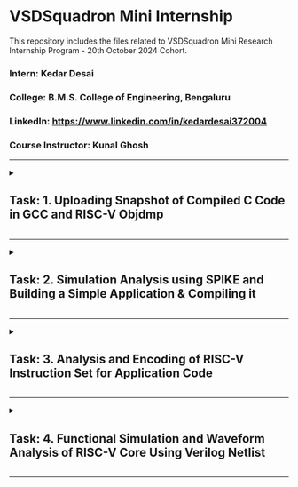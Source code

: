 # VSDSquadron Mini Internship
This repository includes the files related to VSDSquadron Mini Research Internship Program - 20th October 2024 Cohort. 

### Intern: Kedar Desai
### College: B.M.S. College of Engineering, Bengaluru
### LinkedIn: https://www.linkedin.com/in/kedardesai372004
### Course Instructor: Kunal Ghosh

---

<details>
<summary><h2>Task: 1. Uploading Snapshot of Compiled C Code in GCC and RISC-V Objdmp</h2></summary>
  
#### Recording-1: https://1drv.ms/v/s!Ai4WW_jutengioJdZ78uhSPF1aH--w?e=FOv6oe
- [x] Create GitHub repo.
- [x] Install RISC-V toolchain using VDI shared over whatsapp group.
- [x] Refer to [C based Lab video](https://1drv.ms/v/s!Ai4WW_jutenghrYpUsL_MLKJDSLVyg?e=gdA9TW) and [RISC-V based lab video](https://1drv.ms/v/s!Ai4WW_jutengg7dbp9XlZXjJmxogBw?e=ycX4fO). 
- [x] Complete exact steps on your machine. 
- [x] Upload snapshot of compiled C code and RISC-V Objdmp on your GitHub repo.

## Task 1 Output:
   ![Created C Code](https://github.com/user-attachments/assets/cc5f856b-516a-4e10-a154-325292aefda6)
   ***Figure 1. Created C Code***

   ![Compiled C Code](https://github.com/user-attachments/assets/b1a4fa76-8b74-43ec-a888-12e84e3f1331)
   ***Figure 2. Compiled C Code in GCC***

   ![Generated Assembly code for the C code using `-O1` variable](https://github.com/user-attachments/assets/1767b985-86a1-4bb6-96ec-7a2cc144dfef)
   ***Figure 3. Generated Assembly code for the C code using `-O1` variable*** </br>
   Here, when `-O1` variable is used, we see that the compiler takes 15 instructions to compile the C code.

   ![Generated Assembly code for the C code using `-Ofast` variable](https://github.com/user-attachments/assets/e82c6220-c96b-44c0-b95f-d7e0014a3520)
   ***Figure 4. Generated Assembly code for the C code using `-Ofast` variable*** </br>
   But, when `-Ofast` variable is used, we see that the compiler takes 12 instructions to compile the C code.

### Go to [Task 1](https://github.com/Kedard37/VSDSquadron_Mini_Internship/tree/main/Task%201) directory to get the codes, linux commands & more information about this task!
</details>

---

<details>
<summary><h2>Task: 2. Simulation Analysis using SPIKE and Building a Simple Application & Compiling it</h2></summary>
  
#### Recording-2: https://1drv.ms/v/s!Ai4WW_jutengioNNuMgM-OzvVic2Qw?e=qyDLQx

<details>
<summary><h3>Task: 2A. Simulation Analysis using SPIKE</h3></summary>
  
- [x] [SPIKE Simulation](https://1drv.ms/v/s!Ai4WW_jutengg7dmZwxQmBY-JEGihg?e=A4ASgZ) and observation with -O1 and -Ofast.
- [x] Upload snapshot of compiled C Code, RISC-V Objdmp with above options on your GitHub repo.

## Task 2A Output:
![Compiled C Code in RISC-V Spike Simulator](https://github.com/user-attachments/assets/ddfac69a-b4ff-402d-b6c6-49476fb0f597) <br/>
***Figure 1. Compiled C Code in Spike Simulator*** <br/>

![Compiled C Code in GCC v/s Spike Simulator](https://github.com/user-attachments/assets/de1e4468-d26f-42bf-b888-e738490ccb5c) <br/>
***Figure 2. Compiled C Code in GCC v/s Spike Simulator*** <br/>
Upon comparing the compiled outputs from GCC (from the previous task) and Spike Simulation (from this task), we see that both the outputs are same. 
Hence, we can conclude that the generated Assembly Instructions are correct for the written C program. 

## Debugging the Compilation Process in Spike Simulation:
  ![image](https://github.com/user-attachments/assets/65dee3f9-9743-4d78-a51d-8114e657b033) <br/>
***Figure 3. Generated Assembly Code in RISC-V Compiler*** <br/>

![Debug 1](https://github.com/user-attachments/assets/9d2c10f3-1d38-4549-a85a-6d1d4c536214) <br/>
***Figure 4. Debug 1*** <br/>
In this image, we see the Spike simulator running in debug mode with the program `Sum1ton.o`. The command `until pc 0 100b0` is issued, which instructs the simulator to run until the program counter (PC) reaches address `0x100b0`. The we the contents of two registers: `a2` and `a0` using the `reg 0` command. Initially, `a2` holds the value `0x0`, and `a0` holds the value `0x1`. The simulator steps through the program, executing two instructions (`lui a2, 0x1` and `lui a0, 0x21`), which load immediate values into the registers. After the instructions execute, `a2` contains `0x1000`, and `a0` contains `0x21000`, showing how the values in these registers change during execution.

![Debug 2](https://github.com/user-attachments/assets/943f67e1-d9f9-47cc-b9d6-274a639a04e2) <br/>
***Figure 5. Debug 2*** <br/>
In the image, the Spike simulator is running `Sum1ton.o` in debug mode, and after halting at PC `0x100b8`, the stack pointer (`sp`) initially holds `0x0000003ffffffb50` and register `a2` holds `0x0000000000001000`. The program then executes two **addi** (add immediate) instructions: the first, `addi sp, sp, -16`, decreases the stack pointer by (16)<sub>decimal</sub> = (10)<sub>hexadecimal</sub>, resulting in `0x0000003ffffffb40`, while the second, `addi a2, a2, 954`, increases the value of register `a2` by (954)<sub>decimal</sub> = (3ba)<sub>hexadecimal</sub>, updating it to `0x0000000000013ba`. This demonstrates how the program updates these registers as part of its execution flow.

![image](https://github.com/user-attachments/assets/3313ea88-82a5-4819-91e9-84ed789ad1a0) <br/>
***Figure 6. Debug 3*** <br/>
In this image, the Spike simulator is running the `Sum1ton.o` program in debug mode, pausing at PC `0x100c0`. Initially, register `a1` holds `0x0000003ffffffb58` and `a0` holds `0x0000000000021000`. The first instruction executed is `li a1, 100`, which loads the value (100)<sub>decimal</sub> = (64)<sub>hexadecimal</sub> into register `a1`, updating it to `0x0000000000000064`. The second instruction, `addi a0, a0, 384`, adds the immediate value (384)<sub>decimal</sub> = (180)<sub>hexadecimal</sub> to the current value of `a0`, resulting in `0x0000000000021180`. This demonstrates how the program updates the values in these registers through simple arithmetic and load operations. <br/>

Similarly, other instructions in the Assembly code can be debugged in the same fashion.
</details>

<details>
<summary><h3>Task: 2B. Building a Simple Application & Compiling the same</h3></summary>
  
- [x] Write a simple C program for any simple application and compile with RISC-V GCC/SPIKE.

## Task 2B Output:
## Digital Design Application:
### Maximum & Minimum Number Detector:
The **Maximum & Minimum Number Detector** is a digital design application that identifies the largest and smallest numbers from a given set of inputs. 
This application is crucial in systems where real-time data processing is needed, such as sensor data analysis, decision-making circuits, or optimization algorithms. 
By comparing multiple inputs, the design detects and outputs both the maximum and minimum values, providing an essential function in data filtering, control systems, and digital signal processing.

#### 1. Writing a C Program to Find Maximum & Minimum of 5 User given Numerical Inputs:
![Create_a_C_Program](https://github.com/user-attachments/assets/1d144a1f-25ee-44e4-bd2d-67c7ac1cf36e) </br>
***Figure 1. Creating a C Program***

#### 2. Compiling the Written C Program using GCC(GNU Compiler Collection):
![Compiled_C_Code_in_GCC](https://github.com/user-attachments/assets/b11b1e2b-8cd8-4075-8712-a281b2c76d25) </br>
***Figure 2. Compiled C Code in GCC***

#### 3. Generating the Assembly Code for the written C Program using RISC-V Compiler:
![Generated_Assembly_code_in_RISC_V_Compiler](https://github.com/user-attachments/assets/a76f6e84-d9b7-4457-baac-85cc3968a8ef) <br/>
***Figure 3. Generated Assembly Code in RISC_V Compiler***

#### 4. Compiling & Verifying the Written C Program using Spike Simulator:
![Compiled_C_Code_in_Spike_Simulator](https://github.com/user-attachments/assets/8de29c45-6d5b-4a38-9d30-0d718d5a18e0) <br/>
***Figure 4. Compiled C Code in Spike Simulator***
### Thus, the outputs compiled by GCC and the Spike Simulator are the same! 
### Hence, Verified!
#### 5. View the Written C Program on the Terminal (OPTIONAL):
![View_the_C_Program](https://github.com/user-attachments/assets/6f91d05d-d847-4342-8c04-b38d196a9fb3) <br/>
***Figure 5. View the C Program***
</details>

### Go to [Task 2](https://github.com/Kedard37/VSDSquadron_Mini_Internship/tree/main/Task%202) directory to get the codes, linux commands & more information about this task!
</details>

---

<details>
<summary><h2>Task: 3. Analysis and Encoding of RISC-V Instruction Set for Application Code</h2></summary>
  
#### Recording-3: https://1drv.ms/v/s!Ai4WW_jutengioVXeULLeI8yaBEUpQ?e=UShN0M
- [x] List various RISC-V instruction type (R, I, S, B, U, J) after going through [RISC-V software documentation](https://riscv.org/technical/specifications/).
- [x] Identify 15 unique RISC-V instructions from riscv-objdmp of your application code.
- [x] Identify exact 32-bit instruction code in the instruction type format for 15 unique instructions.
- [x] Upload the 32-bit pattern on Github.

## Task 3 Output:
<details>
<summary><h3>Subtask: 1. Listing the RISC-V Instruction Types [R, I, S, B, U, J]</h3></summary>
  
![RISC-V Instruction Types](https://github.com/user-attachments/assets/9d0cf4e8-4a7c-4c0c-bc32-505818c5a9e5) <br/>
***Figure 1. RISC-V Instruction Types*** <br/>
*Source: RISC-V, Specifications, Volume 1, Unprivileged Specification version 20240411, Page 24* <br/>

The above figure shows the instruction formats for various RISC-V instruction types. Each of them are described in detail below:

### 1. **R-Type (Register-Type) Instruction:**
![R-Type Instruction](https://github.com/user-attachments/assets/d9a8ba3e-30c5-4e6a-8b0f-e18e670384ec)  <br/>
***Figure 2. R-Type Instruction*** <br/>
*Source: RISC-V, Specifications, Volume 1, Unprivileged Specification version 20240411, Page 23* <br/>
   * **Fields:**
     - `funct7` (bits 31-25): Used to differentiate between similar instructions. Often used for encoding the operation, such as shift amount or sign extension.
     - `rs2` (bits 24-20): Source register 2.
     - `rs1` (bits 19-15): Source register 1.
     - `funct3` (bits 14-12): Specifies the operation to be performed (e.g., add, subtract, etc.).
     - `rd` (bits 11-7): Destination register.
     - `opcode` (bits 6-0): Specifies the type of instruction (e.g., arithmetic, logical).
   * **Usage:** R-Type instructions perform register-to-register operations like arithmetic (ADD, SUB), logical (AND, OR), and shifts (SLL, SRL).
### 2. **I-Type (Immediate-Type) Instruction:**
![I-Type Instruction](https://github.com/user-attachments/assets/eba6cec5-ac04-4270-aef3-ebb9b3d26d95)  <br/>
***Figure 3. I-Type Instruction*** <br/>
*Source: RISC-V, Specifications, Volume 1, Unprivileged Specification version 20240411, Page 23* <br/>
   - **Fields:**
     - `imm[11:0]` (bits 31-20): Immediate value (12-bit signed) that is directly used as an operand.
     - `rs1` (bits 19-15): Source register.
     - `funct3` (bits 14-12): Specifies the operation (e.g., load, add immediate, etc.).
     - `rd` (bits 11-7): Destination register.
     - `opcode` (bits 6-0): Specifies the type of instruction.
   - **Usage:** I-Type instructions are typically used for operations that involve an immediate value, such as `ADDI` (add immediate), load instructions (`LW`), and some system calls.
### 3. **S-Type (Store-Type) Instruction:**
![S-Type Instruction](https://github.com/user-attachments/assets/b7fb90f9-939e-40b9-be68-04f2a7cf845a) <br/>
***Figure 4. S-Type Instruction*** <br/>
*Source: RISC-V, Specifications, Volume 1, Unprivileged Specification version 20240411, Page 23* <br/>
   * **Fields:**
     - `imm[11:5]` (bits 31-25): Upper 7 bits of the immediate value.
     - `rs2` (bits 24-20): Source register 2 (data to be stored).
     - `rs1` (bits 19-15): Source register 1 (base address).
     - `funct3` (bits 14-12): Specifies the operation (e.g., store byte, store word).
     - `imm[4:0]` (bits 11-7): Lower 5 bits of the immediate value.
     - `opcode` (bits 6-0): Specifies the type of instruction.
   * **Usage:** S-Type instructions are used for store operations, where the value in `rs2` is stored in memory at the address computed by adding the immediate value to `rs1`. Example: `SW` (store word).
### 4. **B-Type (Branch-Type) Instruction:**
![B-Type Instruction](https://github.com/user-attachments/assets/4242a6ba-dfeb-4b2a-8540-31ffb27ea258) <br/>
***Figure 5. B-Type Instruction*** <br/>
*Source: RISC-V, Specifications, Volume 1, Unprivileged Specification version 20240411, Page 24* <br/>
   * **Fields:**
     - `imm[12]` (bit 31): 12th bit of the immediate value.
     - `imm[10:5]` (bits 30-25): Bits 10 through 5 of the immediate value.
     - `rs2` (bits 24-20): Source register 2 (used for comparison).
     - `rs1` (bits 19-15): Source register 1 (used for comparison).
     - `funct3` (bits 14-12): Specifies the condition for the branch (e.g., equal, less than).
     - `imm[4:1]` (bits 11-8): Bits 4 through 1 of the immediate value.
     - `imm[11]` (bit 7): 11th bit of the immediate value.
     - `opcode` (bits 6-0): Specifies the type of instruction.
   * **Usage:** B-Type instructions are used for conditional branching based on comparisons between `rs1` and `rs2`. Examples include `BEQ` (branch if equal) and `BNE` (branch if not equal).
### 5. **U-Type (Upper Immediate-Type) Instruction:**
![U-Type Instruction](https://github.com/user-attachments/assets/2698be73-4dd0-4939-9f10-abc44edf4d94) <br/>
***Figure 6. U-Type Instruction*** <br/>
*Source: RISC-V, Specifications, Volume 1, Unprivileged Specification version 20240411, Page 23* <br/>
   * **Fields:**
     - `imm[31:12]` (bits 31-12): 20-bit immediate value.
     - `rd` (bits 11-7): Destination register.
     - `opcode` (bits 6-0): Specifies the type of instruction.
   * **Usage:** U-Type instructions are used to load a 20-bit immediate value into the upper 20 bits of a register. Example: `LUI` (load upper immediate).
### 6. **J-Type (Jump-Type) Instruction:**
![J-Type Instruction](https://github.com/user-attachments/assets/20827770-67f4-4f3f-a139-445805a16f55) <br/>
***Figure 7. J-Type Instruction*** <br/>
*Source: RISC-V, Specifications, Volume 1, Unprivileged Specification version 20240411, Page 24* <br/>
   * **Fields:**
     - `imm[20]` (bit 31): 20th bit of the immediate value.
     - `imm[10:1]` (bits 30-21): Bits 10 through 1 of the immediate value.
     - `imm[11]` (bit 20): 11th bit of the immediate value.
     - `imm[19:12]` (bits 19-12): Bits 19 through 12 of the immediate value.
     - `rd` (bits 11-7): Destination register (used to store the return address).
     - `opcode` (bits 6-0): Specifies the type of instruction.
   * **Usage:** J-Type instructions are used for jump operations, such as `JAL` (jump and link), where the program jumps to a specific address and stores the return address in the destination register.

These formats show how different instruction types in RISC-V are encoded. They balance simplicity, flexibility, and compactness, making the architecture suitable for various types of operations.
</details>

<details>
<summary><h3>Subtask: 2. Identifying 15 unique RISC-V instructions from `Max_Min_Detector.o` Assembly Code along with the 32-Bit Instruction Code</h3></summary>
  
| Instruction No. | RISC_V Instruction | 32-Bit Instruction Code |
| :---: | :--- | :---: |
| 1.  | `lui     a0, 0x2b`       | `0002b537` | 
| 2.  | `addi    a0, a0, -544`   | `de050513` | 
| 3.  | `sd      s3, 40(sp)`     | `03313423` | 
| 4.  | `jal     ra, 10634`      | `55c000ef` | 
| 5.  | `li      s2, 5`          | `00500913` | 
| 6.  | `addiw   s0, s0, 1`      | `0014041b` |
| 7.  | `mv      a1, s0`         | `00040593` |
| 8.  | `bne     s0, s2, 100ec`  | `ff2410e3` |
| 9.  | `lw      a4, 8(sp)`      | `00812703` |
| 10. | `blt     a4, a2, 101dc`  | `0cc74063` |
| 11. | `sext.w  a5, a4`         | `0007079b` |
| 12. | `ld      s0, 64(sp)`     | `04013403` |
| 13. | `j       10174`          | `fcdff06f` |
| 14. | `ret`                    | `00008067` |
| 15. | `xor     a8, a1, a4`     | `0040C433` |
</details>

<details>
<summary><h3>Subtask: 3 & 4. Identifying Exact 32-bit Instruction Code in the Instruction Type format for above unique instructions and uploading it</h3></summary>
  
Here is the instruction breakdown for the given RISC-V instructions in the Instruction Type format:
#### 1. `lui a0, 0x2b`
- **Type**: U-Type
- **Opcode (LUI)**: `0110111` (7 bits)
- **rd (a0)**: x10 = `01010` (5 bits)
- **Immediate (0x2b)**: `00000000000000101011` (upper 20 bits)
- **32-bit instruction**: (`00000000000000101011 01011 0110111`)<sub>2</sub> = (`0002b537`)<sub>16</sub>
  
#### 2. `addi a0, a0, -544`
- **Type**: I-Type
- **Opcode (ADDI)**: `0010011` (7 bits)
- **rd (a0)**: x10 = `01010` (5 bits)
- **rs1 (a0)**: x10 = `01010` (5 bits)
- **funct3**: `000` (3 bits)
- **Immediate (-544)**: `110111100000` (12 bits, two's complement for -544)
- **32-bit instruction**: (`110111100000 01010 000 01010 0010011`)<sub>2</sub> = (`de050513`)<sub>16</sub>

#### 3. `sd s3, 40(sp)`
- **Type**: S-Type
- **Opcode (SD)**: `0100011` (7 bits)
- **rs1 (sp)**: x2 = `00010` (5 bits)
- **rs2 (s3)**: x19 = `10011` (5 bits)
- **funct3**: `011` (3 bits)
- **Immediate (40)**: `000000101000` (split into imm[11:5] and imm[4:0])
  - imm[11:5]: `0000001`
  - imm[4:0]: `01000`
- **32-bit instruction**: (`0000001 10011 00010 011 01000 0100011`)<sub>2</sub> = (`03313423`)<sub>16</sub>

#### 4. `jal ra, 10634`
- **Type**: J-Type
- **Opcode (JAL)**: `1101111` (7 bits)
- **rd (ra)**: x1 = `00001` (5 bits)
- **Immediate (10634)**: `010101110000` (split into imm[20|10:1|11|19:12])
  - imm[20] = `0`
  - imm[10:1] = `1010101110`
  - imm[11] = `0`
  - imm[19:12] = `00000000`
- **32-bit instruction**: (`0 1010101110 0 00000000 00001 1101111`)<sub>2</sub> = (`55c000ef`)<sub>16</sub>

#### 5. `li s2, 5`
- **Type**: I-Type
- **Opcode (ADDI)**: `0010011` (7 bits)
- **rd (s2)**: x18 = `10010` (5 bits)
- **rs1 (x0)**: x0 = `00000` (5 bits)
- **funct3**: `000` (3 bits)
- **Immediate (5)**: `000000000101` (12 bits)
- **32-bit instruction**: (`000000000101 00000 000 10010 0010011`)<sub>2</sub> = (`00500913`)<sub>16</sub>

#### 6. `addiw s0, s0, 1`
- **Type**: I-Type
- **Opcode (ADDIW)**: `0011011` (7 bits)
- **rd (s0)**: x8 = `01000` (5 bits)
- **rs1 (s0)**: x8 = `01000` (5 bits)
- **funct3**: `000` (3 bits)
- **Immediate (1)**: `000000000001` (12 bits)
- **32-bit instruction**: (`000000000001 01000 000 01000 0011011`)<sub>2</sub> = (`0014041b`)<sub>16</sub>

#### 7. `mv a1, s0`
- **Type**: I-Type
- **Opcode (ADDI)**: `0010011` (7 bits)
- **rd (a1)**: x11 = `01011` (5 bits)
- **rs1 (s0)**: x8 = `01000` (5 bits)
- **funct3**: `000` (3 bits)
- **Immediate (0)**: `000000000000` (12 bits)
- **32-bit instruction**: (`000000000000 01000 000 01011 0010011`)<sub>2</sub> = (`00040593`)<sub>16</sub>

#### 8. `bne s0, s2, 100ec`
- **Type**: B-Type
- **Opcode (BNE)**: `1100011` (7 bits)
- **rs1 (s0)**: x8 = `01000` (5 bits)
- **rs2 (s2)**: x18 = `10010` (5 bits)
- **funct3**: `001` (3 bits)
- **Immediate (100ec)**: `111111100100` (split into imm[12|10:5|4:1|11])
  - imm[12] = `1`
  - imm[10:5] = `111111`
  - imm[4:1] = `0000`
  - imm[11] = `1`
- **32-bit instruction**: (`1 111111 10010 01000 001 0000 1 1100011`)<sub>2</sub> = (`ff2410e3`)<sub>16</sub>

#### 9. `lw a4, 8(sp)`
- **Type**: I-Type
- **Opcode (LW)**: `0000011` (7 bits)
- **rd (a4)**: x14 = `01110` (5 bits)
- **rs1 (sp)**: x2 = `00010` (5 bits)
- **funct3**: `010` (3 bits)
- **Immediate (8)**: `000000000100` (12 bits)
- **32-bit instruction**: (`000000001000 00010 010 01110 0000011`)<sub>2</sub> = (`00812703`)<sub>16</sub>

#### 10. `blt a4, a2, 101dc`
- **Type**: B-Type
- **Opcode (BLT)**: `1100011` (7 bits)
- **rs1 (a4)**: x14 = `01110` (5 bits)
- **rs2 (a2)**: x12 = `01100` (5 bits)
- **funct3**: `100` (3 bits)
- **Immediate (101dc)**: `000110011000` (split into imm[12|10:5|4:1|11])
  - imm[12] = `0`
  - imm[10:5] = `000110`
  - imm[4:1] = `0000`
  - imm[11] = `0`
- **32-bit instruction**: (`0 000110 01100 01110 100 0000 0 1100011`)<sub>2</sub> = (`0cc74063`)<sub>16</sub>

#### 11. `sext.w a5, a4`
- **Type**: R-Type
- **Opcode (SLLIW)**: `0011011` (7 bits)
- **rd (a5)**: x15 = `01111` (5 bits)
- **rs1 (a4)**: x14 = `01110` (5 bits)
- **funct3**: `000` (3 bits)
- **rs2**: `00000` (5 bits)
- **funct7**: `0000000` (7 bits)
- **32-bit instruction**: (`0000000 00000 01110 000 01111 0011011`)<sub>2</sub> = (`0007079b`)<sub>16</sub>

#### 12. `ld s0, 64(sp)`
- **Type**: I-Type
- **Opcode (LD)**: `0000011` (7 bits)
- **rd (s0)**: x8 = `01000` (5 bits)
- **rs1 (sp)**: x2 = `00010` (5 bits)
- **funct3**: `011` (3 bits)
- **Immediate (64)**: `000000010000` (12 bits)
- **32-bit instruction**: (`000001000000 00010 011 01000 0000011`)<sub>2</sub> = (`04013403`)<sub>16</sub>

#### 13. `j 10174`
- **Type**: J-Type
- **Opcode (JAL)**: `1101111` (7 bits)
- **rd (x0)**: x0 = `00000` (5 bits)
- **Immediate (10174)**: `111111110100` (split into imm[20|10:1|11|19:12])
  - imm[20] = `1`
  - imm[10:1] = `1111100110`
  - imm[11] = `1`
  - imm[19:12] = `11111111`
- **32-bit instruction**: (`1 1111100110 1 11111111 00000 1101111`)<sub>2</sub> = (`fcdff06f`)<sub>16</sub>

#### 14. `ret`
- **Type**: I-Type
- **Opcode (JALR)**: `1100111` (7 bits)
- **rd (x0)**: x0 = `00000` (5 bits)
- **rs1 (ra)**: x1 = `00001` (5 bits)
- **funct3**: `000` (3 bits)
- **Immediate (0)**: `000000000000` (12 bits)
- **32-bit instruction**: (`000000000000 00001 000 00000 1100111`)<sub>2</sub> = (`00008067`)<sub>16</sub>

#### 15. `xor a8, a1, a4`
- **Type**: R-Type
- **Opcode (XOR)**: `0110011` (7 bits)
- **rd (a8)**: x8 = `01000` (5 bits)
- **rs1 (a1)**: x1 = `00001` (5 bits)
- **rs2 (a4)**: x4 = `00100` (5 bits)
- **funct3**: `100` (3 bits)
- **funct7**: `0000000` (7 bits)
- **32-bit instruction**: (`0000000 00100 00001 100 01000 0110011`)<sub>2</sub> = (`0040C433`)<sub>16</sub>
</details>

### Go to [Task 3](https://github.com/Kedard37/VSDSquadron_Mini_Internship/tree/main/Task%203) directory to get more information about this task!
</details>

---

<details>
<summary><h2>Task: 4. Functional Simulation and Waveform Analysis of RISC-V Core Using Verilog Netlist</h2></summary>

#### Recording-4: https://1drv.ms/v/s!Ai4WW_jutengiocZFrhHrTi2EYFAqA?e=nn2Xee
- [x] Use this [RISC-V Core Verilog netlist](https://github.com/vinayrayapati/rv32i/blob/main/iiitb_rv32i.v) and [testbench](https://github.com/vinayrayapati/rv32i/blob/main/iiitb_rv32i_tb.v) for functional simulation experiment.
- [x] Upload waveform snapshots for the commands on your GitHub.
- [x] Reference GitHub repo is [here](https://github.com/vinayrayapati/rv32i/).

## Task 4 Output:
**IMPORTANT!**
> Please note that designing the RISC-V Architecture and creating its Testbench are not within the scope of this research internship. Therefore, I have utilized the existing RTL Description and Testbench for the RISC-V Architecture, **with minor modifications**, which has already been developed by Vinay Rayapati and Kunal Ghosh. </br>
> *The reference GitHub repository is: [iiitb_rv32i](https://github.com/vinayrayapati/rv32i/).*

### Waveform Analysis of RISC-V Core Instruction Set:
#### The Differences between Standard RISC-V ISA and the Instruction Set used in the reference repository:  
| **Inst. No.** |  **Instruction**  |  **Standard RISC-V ISA OP Code**  |  **Hardcoded ISA OP Code**  |  
| :----: |  :----  |  :----:  |  :----:  |  
| 1 |  `add r6, r2, r1`  |  `32'h00110333`  |  `32'h02208300`  |  
| 2 |  `sub r7, r1, r2`  |  `32'h402083b3` |  `32'h02209380`  |  
| 3 |  `and r8, r1, r3`  |  `32'h0030f433`  |  `32'h0230a400`  |  
| 4 |  `or r9, r2, r5`  |  `32'h005164b3`  |  `32'h02513480`  |  
| 5 |  `xor r10, r1, r4`  |  `32'h0040c533`  |  `32'h0240c500`  |  
| 6 |  `slt r1, r2, r4`  |  `32'h0045a0b3`  |  `32'h02415580`  |  
| 7 |  `addi r12, r4, 5`  |  `32'h004120b3`  |  `32'h00520600`  |  
| 8 |  `beq r0, r0, 15`  |  `32'h00000f63`  |  `32'h00f00002`  |
| 9 |  `sw r3, r1, 2`  |  `32'h0030a123`  |  `32'h00209181`  |  
| 10 |  `lw r13, r1, 2`  |  `32'h0020a683` |  `32'h00208681`  |  
| 11 |  `srl r16, r14, r2`  |  `32'h0030a123`  |  `32'h00271803`  |
| 12 |  `sll r15, r1, r2`  |  `32'h002097b3`  |  `32'h00208783`  |   

#### **Instruction 1.** `add r6, r2, r1` </br>
![ADD](https://github.com/user-attachments/assets/6fdac1d4-b422-4ad0-a931-c266280e6236) </br>
***Figure 1. ADD Instruction*** </br>
- **ADD**: Adds two registers and stores the result in the destination register. 
- **Operation**: `ADD:EX_MEM_ALUOUT <= ID_EX_A + ID_EX_B;` 
- **32-bit OP Code**: (`02208300`)<sub>16</sub> 
- **ID_EX_A**: (1)<sub>10</sub>  
- **ID_EX_B**: (2)<sub>10</sub>  
- **EX_MEM_ALUOUT**: (3)<sub>10</sub> 
- **Procedure**: (1)<sub>10</sub>  + (2)<sub>10</sub>  = (3)<sub>10</sub> 

#### **Instruction 2.** `sub r7, r1, r2` </br>
![SUB](https://github.com/user-attachments/assets/1f1a1318-f379-4ebd-9b4e-b01072205833) </br>
***Figure 2. SUB Instruction*** </br>
- **SUB**: Subtracts the second register from the first and stores the result in the destination register.
- **Operation**: `SUB:EX_MEM_ALUOUT <= ID_EX_A - ID_EX_B;` 
- **32-bit OP Code**: (`02209380`)<sub>16</sub> 
- **ID_EX_A**: (1)<sub>10</sub>  
- **ID_EX_B**: (2)<sub>10</sub>  
- **EX_MEM_ALUOUT**: (-1)<sub>10</sub> 
- **Procedure**: (1)<sub>10</sub>  - (2)<sub>10</sub>  = (-1)<sub>10</sub> 

#### **Instruction 3.** `and r8, r1, r3` </br>
![AND](https://github.com/user-attachments/assets/2f1726f5-7283-46ef-98f6-ae92ab506534) </br>
***Figure 3. AND Instruction*** </br>
- **AND**: Performs a bitwise AND on two registers and stores the result in the destination register.
- **Operation**: `AND:EX_MEM_ALUOUT <= ID_EX_A & ID_EX_B;` 
- **32-bit OP Code**: (`0230A400`)<sub>16</sub> 
- **ID_EX_A**: (1)<sub>10</sub>  
- **ID_EX_B**: (3)<sub>10</sub>  
- **EX_MEM_ALUOUT**: (1)<sub>10</sub> 
- **Procedure**: (1)<sub>10</sub>  & (3)<sub>10</sub>  = (0001)<sub>2</sub> & (0011)<sub>2</sub> = (0001)<sub>2</sub> = (1)<sub>10</sub>

#### **Instruction 4.** `or r9, r2, r5` </br>
![OR](https://github.com/user-attachments/assets/7014a244-9719-4087-98f0-eebc91beb9cb) </br>
***Figure 4. OR Instruction*** </br>
- **OR**: Performs a bitwise OR on two registers and stores the result in the destination register.
- **Operation**: `OR :EX_MEM_ALUOUT <= ID_EX_A | ID_EX_B;` 
- **32-bit OP Code**: (`02513480`)<sub>16</sub> 
- **ID_EX_A**: (2)<sub>10</sub>  
- **ID_EX_B**: (5)<sub>10</sub>  
- **EX_MEM_ALUOUT**: (7)<sub>10</sub> 
- **Procedure**: (2)<sub>10</sub>  | (5)<sub>10</sub>  = (0010)<sub>2</sub> | (0101)<sub>2</sub> = (0111)<sub>2</sub> = (7)<sub>10</sub>

#### **Instruction 5.** `xor r10, r1, r4` </br>
![XOR](https://github.com/user-attachments/assets/e225d901-fca9-4735-897a-9fe422ec7832) </br>
***Figure 5. XOR Instruction*** </br>
- **XOR**: Performs a bitwise XOR on two registers and stores the result in the destination register.
- **Operation**: `XOR:EX_MEM_ALUOUT <= ID_EX_A ^ ID_EX_B;` 
- **32-bit OP Code**: (`0240C500`)<sub>16</sub> 
- **ID_EX_A**: (1)<sub>10</sub>  
- **ID_EX_B**: (4)<sub>10</sub>  
- **EX_MEM_ALUOUT**: (5)<sub>10</sub> 
- **Procedure**: (1)<sub>10</sub>  ^ (4)<sub>10</sub>  = (0001)<sub>2</sub> ^ (0100)<sub>2</sub> = (0101)<sub>2</sub> = (5)<sub>10</sub>

#### **Instruction 6.** `slt r1, r2, r4` </br>
![SLT](https://github.com/user-attachments/assets/767c100a-b365-4e40-9541-4931fbb6a4f1) </br>
***Figure 6. SLT Instruction*** </br>
- **SLT**: Sets the destination register to 1 if the first register is less than the second; otherwise, it sets it to 0.
- **Operation**: `SLT:EX_MEM_ALUOUT <= (ID_EX_A < ID_EX_B) ? 32'd1 : 32'd0;` 
- **32-bit OP Code**: (`02415580`)<sub>16</sub> 
- **ID_EX_A**: (2)<sub>10</sub>  
- **ID_EX_B**: (4)<sub>10</sub>  
- **EX_MEM_ALUOUT**: (1)<sub>10</sub> 
- **Procedure**: (2)<sub>10</sub> < (4)<sub>10</sub>  = `True`= (1)<sub>2</sub>

#### **Instruction 7.** `addi r12, r4, 5` </br>
![ADDI](https://github.com/user-attachments/assets/1cdb5d04-ad6d-46df-bb84-b20ead2e66e3) </br>
***Figure 7. ADDI Instruction*** </br>
- **ADDI**: Adds an immediate value to a register and stores the result in the destination register.
- **Operation**: `ADDI:EX_MEM_ALUOUT <= ID_EX_A + ID_EX_IMMEDIATE;` 
- **32-bit OP Code**: (`00520600`)<sub>16</sub> 
- **ID_EX_A**: (4)<sub>10</sub>  
- **ID_EX_IMMEDIATE**: (5)<sub>10</sub>  
- **EX_MEM_ALUOUT**: (9)<sub>10</sub> 
- **Procedure**: (4)<sub>10</sub> + (5)<sub>10</sub>  = (9)<sub>10</sub>

#### **Instruction 8.** `sw r3, r1, 2` </br>
![SW](https://github.com/user-attachments/assets/1894283b-b19c-4507-8b30-988a91f121a2) </br>
***Figure 8. SW Instruction*** </br>
- **SW**: Stores the word in a register to a memory address calculated from a base register and an immediate offset.
- **Operation**: `SW  :EX_MEM_ALUOUT <= ID_EX_IR[24:20] + ID_EX_IR[19:15];` 
- **32-bit OP Code**: (`00209181`)<sub>16</sub> 
- **ID_EX_IR[24:20]**: (00010)<sub>2</sub>  
- **ID_EX_IR[19:15]**: (00001)<sub>2</sub>  
- **EX_MEM_ALUOUT**: (00011)<sub>2</sub> = (3)<sub>10</sub>
- **Procedure**: (00010)<sub>2</sub> + (00001)<sub>2</sub> = (2)<sub>10</sub> + (1)<sub>10</sub>  = (00011)<sub>2</sub> = (3)<sub>10</sub>

#### **Instruction 9.** `sll r15, r1, r2` </br>
![SLL](https://github.com/user-attachments/assets/b9c2e08b-cc01-423e-acf8-32efdc6f593a) </br>
***Figure 9. SLL Instruction*** </br>
- **SLL**: Shifts the bits in the first register left by the number of positions specified in the second register, storing the result in the destination register.
- **Operation**: `SLL:EX_MEM_ALUOUT <= ID_EX_A << ID_EX_B;` 
- **32-bit OP Code**: (`00208783`)<sub>16</sub> 
- **ID_EX_A**: (1)<sub>10</sub>  
- **ID_EX_B**: (2)<sub>10</sub>  
- **EX_MEM_ALUOUT**: (4)<sub>10</sub>
- **Procedure**: (1)<sub>10</sub> << (2)<sub>10</sub> = (0001)<sub>2</sub> << (2)<sub>10</sub>  = (0100)<sub>2</sub> = (4)<sub>10</sub>

#### **Instruction 10.** `beq r0, r0, 15` </br>
![BEQ](https://github.com/user-attachments/assets/10e1ad5e-b95e-4be8-8356-f89dfacf36e0) </br>
***Figure 10. BEQ Instruction*** </br>
- **BEQ**: Branch if equal; jumps to a specified instruction if two registers are equal.
- **Operation**: `EX_MEM_ALUOUT <= ID_EX_NPC + ID_EX_IMMEDIATE;` 
- **32-bit OP Code**: (`00F00002`)<sub>16</sub> 
- **ID_EX_NPC**: (10)<sub>10</sub>  
- **ID_EX_IMMEDIATE**: (15)<sub>10</sub>  
- **EX_MEM_ALUOUT**: (25)<sub>10</sub>
- **Procedure**: (10)<sub>10</sub> + (15)<sub>10</sub> = (25)<sub>10</sub>

**NOTES!**
> - **BNE**: Branch if not equal; jumps to a specified instruction if two registers are not equal.
>    - **Operation**: `EX_MEM_ALUOUT <= ID_EX_NPC+ID_EX_IMMEDIATE;` 
>    - **32-bit OP Code**: (`01409002`)<sub>16</sub> 
> - **LW**: Load word; loads a 32-bit word from memory into a register.
>    - **Operation**: `LW  :EX_MEM_ALUOUT <= ID_EX_A + ID_EX_IMMEDIATE;` 
>    - **32-bit OP Code**: (`00208681`)<sub>16</sub> 
> - **SRL**: Shift right logical; shifts the bits in a register to the right by a specified amount, filling with zeros.
>    - **Operation**: `SRL:EX_MEM_ALUOUT <= ID_EX_A >> ID_EX_B;` 
>    - **32-bit OP Code**: (`00271803`)<sub>16</sub> 
</details>

---
